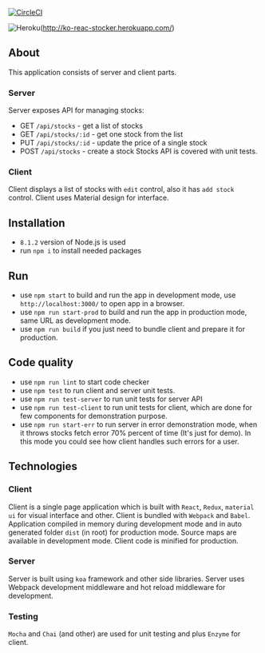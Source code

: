 [![CircleCI](https://circleci.com/gh/yevgeniyvaleyev/ko-reac-stocker.svg?style=svg)](https://circleci.com/gh/yevgeniyvaleyev/ko-reac-stocker)

![Heroku](http://heroku-badge.herokuapp.com/?app=ko-reac-stocker&style=flat)(http://ko-reac-stocker.herokuapp.com/)

## About

This application consists of server and client parts.

### Server
Server exposes API for managing stocks:
- GET `/api/stocks` - get a list of stocks
- GET `/api/stocks/:id` - get one stock from the list
- PUT `/api/stocks/:id` - update the price of a single stock
- POST `/api/stocks` - create a stock
Stocks API is covered with unit tests.

### Client
Client displays a list of stocks with `edit` control, also it has `add stock` control.
Client uses Material design for interface. 

## Installation

- `8.1.2` version of Node.js is used
- run `npm i` to install needed packages

## Run

- use `npm start` to build and run the app in development mode, 
use `http://localhost:3000/` to open app in a browser.
- use `npm run start-prod` to build and run the app in production mode, 
same URL as development mode.
- use `npm run build` if you just need to bundle client and prepare it for production.

## Code quality

- use `npm run lint` to start code checker
- use `npm test` to run client and server unit tests.
- use `npm run test-server` to run unit tests for server API
- use `npm run test-client` to run unit tests for client, which are done for few components 
for demonstration purpose.
- use `npm run start-err` to run server in error demonstration mode, when it throws
 stocks fetch error 70% percent of time (It's just for demo). In this mode you could see how
 client handles such errors for a user.

## Technologies

### Client

Client is a single page application which is built with `React`, `Redux`,
`material ui` for visual interface and other.
Client is bundled with `Webpack` and `Babel`. Application compiled in memory during development
mode and in auto generated folder `dist` (in root) for production mode.
Source maps are available in development mode.
Client code is minified for production. 
 
### Server

Server is built using `koa` framework and other side libraries.
Server uses Webpack development middleware and hot reload middleware for development.

### Testing

`Mocha` and `Chai` (and other) are used for unit testing and plus `Enzyme` for client.
